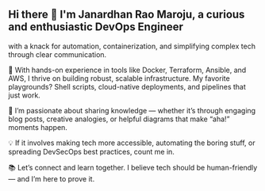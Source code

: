 ## Hi there 👋 I'm **Janardhan Rao Maroju**, a curious and enthusiastic **DevOps Engineer** ##

with a knack for automation, containerization, and simplifying complex tech through clear communication.

🚀 With hands-on experience in tools like Docker, Terraform, Ansible, and AWS, I thrive on building robust, scalable infrastructure. My favorite playgrounds? Shell scripts, cloud-native deployments, and pipelines that just work.

🧠 I’m passionate about sharing knowledge — whether it’s through engaging blog posts, creative analogies, or helpful diagrams that make “aha!” moments happen.

💡 If it involves making tech more accessible, automating the boring stuff, or spreading DevSecOps best practices, count me in.

📚 Let’s connect and learn together. I believe tech should be human-friendly — and I’m here to prove it.



